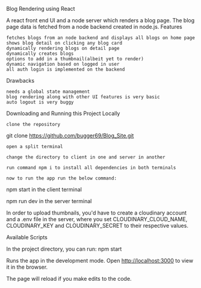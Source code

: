 Blog Rendering using React

A react front end UI and a node server which renders a blog page. The blog page data is fetched from a node backend created in node.js.
Features

    fetches blogs from an node backend and displays all blogs on home page
    shows blog detail on clicking any blog card
    dynamically rendering blogs on detail page
    dynamically creates blogs
    options to add in a thumbnail(albeit yet to render)
    dynamic navigation based on logged in user
    all auth login is implemented on the backend

Drawbacks

    needs a global state management
    blog rendering along with other UI features is very basic
    auto logout is very buggy

Downloading and Running this Project Locally

    clone the repository

git clone <https://github.com/bugger69/Blog_Site.git>

    open a split terminal
    
    change the directory to client in one and server in another

    run command npm i to install all dependencies in both terminals

    now to run the app run the below command:

npm start in the client terminal

npm run dev in the server terminal

In order to upload thumbnails, you'd have to create a cloudinary account and a .env file in the server, where you set CLOUDINARY_CLOUD_NAME, CLOUDINARY_KEY and CLOUDINARY_SECRET to their respective values.

Available Scripts

In the project directory, you can run:
npm start

Runs the app in the development mode.
Open <http://localhost:3000> to view it in the browser.

The page will reload if you make edits to the code.